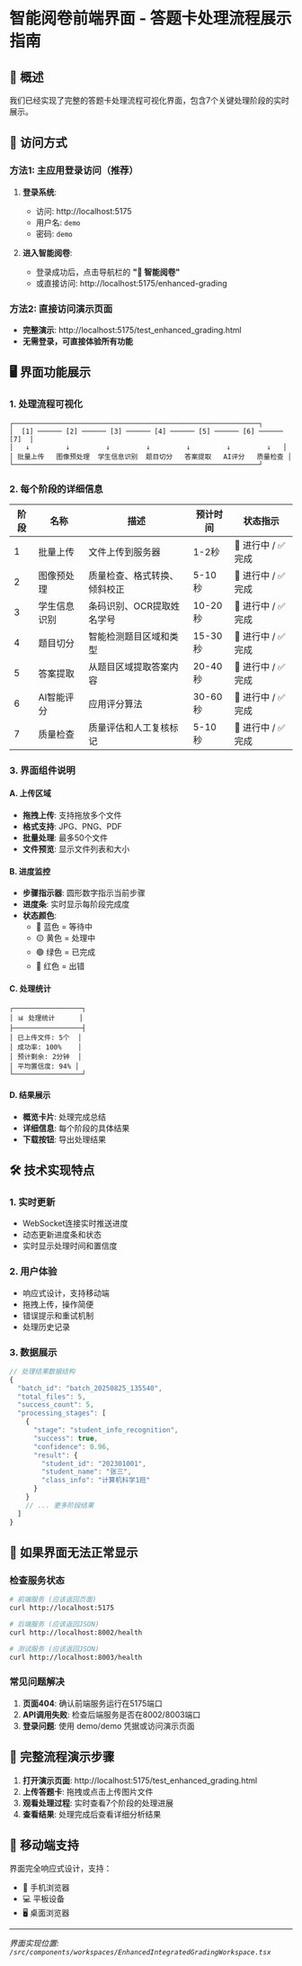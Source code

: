 # 智能阅卷前端界面 - 答题卡处理流程展示指南

## 🎯 概述

我们已经实现了完整的答题卡处理流程可视化界面，包含7个关键处理阶段的实时展示。

## 🚀 访问方式

### 方法1: 主应用登录访问（推荐）

1. **登录系统**:
   - 访问: http://localhost:5175
   - 用户名: `demo` 
   - 密码: `demo`

2. **进入智能阅卷**:
   - 登录成功后，点击导航栏的 **"🧠 智能阅卷"**
   - 或直接访问: http://localhost:5175/enhanced-grading

### 方法2: 直接访问演示页面

- **完整演示**: http://localhost:5175/test_enhanced_grading.html
- **无需登录，可直接体验所有功能**

## 🖥️ 界面功能展示

### 1. 处理流程可视化

```
┌─────────────────────────────────────────────────────────────┐
│  [1] ────── [2] ────── [3] ────── [4] ────── [5] ────── [6] ────── [7]  │
│   ↓         ↓         ↓         ↓         ↓         ↓         ↓   │
│ 批量上传   图像预处理  学生信息识别  题目切分   答案提取   AI评分   质量检查 │
└─────────────────────────────────────────────────────────────┘
```

### 2. 每个阶段的详细信息

| 阶段 | 名称 | 描述 | 预计时间 | 状态指示 |
|------|------|------|----------|----------|
| 1 | 批量上传 | 文件上传到服务器 | 1-2秒 | 🔄 进行中 / ✅ 完成 |
| 2 | 图像预处理 | 质量检查、格式转换、倾斜校正 | 5-10秒 | 🔄 进行中 / ✅ 完成 |
| 3 | 学生信息识别 | 条码识别、OCR提取姓名学号 | 10-20秒 | 🔄 进行中 / ✅ 完成 |
| 4 | 题目切分 | 智能检测题目区域和类型 | 15-30秒 | 🔄 进行中 / ✅ 完成 |
| 5 | 答案提取 | 从题目区域提取答案内容 | 20-40秒 | 🔄 进行中 / ✅ 完成 |
| 6 | AI智能评分 | 应用评分算法 | 30-60秒 | 🔄 进行中 / ✅ 完成 |
| 7 | 质量检查 | 质量评估和人工复核标记 | 5-10秒 | 🔄 进行中 / ✅ 完成 |

### 3. 界面组件说明

#### A. 上传区域
- **拖拽上传**: 支持拖放多个文件
- **格式支持**: JPG、PNG、PDF
- **批量处理**: 最多50个文件
- **文件预览**: 显示文件列表和大小

#### B. 进度监控
- **步骤指示器**: 圆形数字指示当前步骤
- **进度条**: 实时显示每阶段完成度
- **状态颜色**: 
  - 🔵 蓝色 = 等待中
  - 🟡 黄色 = 处理中
  - 🟢 绿色 = 已完成
  - 🔴 红色 = 出错

#### C. 处理统计
```
┌─────────────────┐
│ 📊 处理统计      │
├─────────────────┤
│ 已上传文件: 5个  │
│ 成功率: 100%    │
│ 预计剩余: 2分钟  │
│ 平均置信度: 94% │
└─────────────────┘
```

#### D. 结果展示
- **概览卡片**: 处理完成总结
- **详细信息**: 每个阶段的具体结果
- **下载按钮**: 导出处理结果

## 🛠️ 技术实现特点

### 1. 实时更新
- WebSocket连接实时推送进度
- 动态更新进度条和状态
- 实时显示处理时间和置信度

### 2. 用户体验
- 响应式设计，支持移动端
- 拖拽上传，操作简便
- 错误提示和重试机制
- 处理历史记录

### 3. 数据展示
```javascript
// 处理结果数据结构
{
  "batch_id": "batch_20250825_135540",
  "total_files": 5,
  "success_count": 5,
  "processing_stages": [
    {
      "stage": "student_info_recognition",
      "success": true,
      "confidence": 0.96,
      "result": {
        "student_id": "202301001",
        "student_name": "张三",
        "class_info": "计算机科学1班"
      }
    }
    // ... 更多阶段结果
  ]
}
```

## 🔧 如果界面无法正常显示

### 检查服务状态
```bash
# 前端服务 (应该返回页面)
curl http://localhost:5175

# 后端服务 (应该返回JSON)
curl http://localhost:8002/health

# 测试服务 (应该返回JSON)
curl http://localhost:8003/health
```

### 常见问题解决
1. **页面404**: 确认前端服务运行在5175端口
2. **API调用失败**: 检查后端服务是否在8002/8003端口
3. **登录问题**: 使用 demo/demo 凭据或访问演示页面

## 🎉 完整流程演示步骤

1. **打开演示页面**: http://localhost:5175/test_enhanced_grading.html
2. **上传答题卡**: 拖拽或点击上传图片文件
3. **观看处理过程**: 实时查看7个阶段的处理进展
4. **查看结果**: 处理完成后查看详细分析结果

## 📱 移动端支持

界面完全响应式设计，支持：
- 📱 手机浏览器
- 💻 平板设备  
- 🖥️ 桌面浏览器

---

*界面实现位置: `/src/components/workspaces/EnhancedIntegratedGradingWorkspace.tsx`*